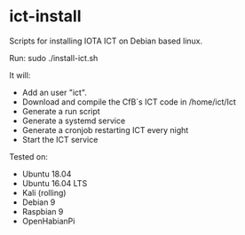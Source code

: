 # ict-install
Scripts for installing IOTA ICT on Debian based linux.

Run:
sudo ./install-ict.sh

It will:
* Add an user "ict".
* Download and compile the CfB´s ICT code in /home/ict/Ict
* Generate a run script
* Generate a systemd service
* Generate a cronjob restarting ICT every night
* Start the ICT service


Tested on:
* Ubuntu 18.04
* Ubuntu 16.04 LTS
* Kali (rolling)
* Debian 9
* Raspbian 9
* OpenHabianPi



